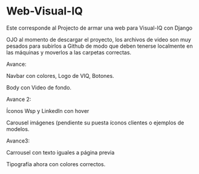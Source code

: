 # Web-Visual-IQ
Este corresponde al Projecto de armar una web para Visual-IQ con Django

OJO al momento de descargar el proyecto, los archivos de video son muy pesados para subirlos a Github de modo que deben tenerse localmente en las máquinas y moverlos a las carpetas correctas.

Avance:

Navbar con colores, Logo de VIQ, Botones.

Body con Video de fondo.


Avance 2:

Íconos Wsp y LinkedIn con hover


Carousel imágenes (pendiente su puesta íconos clientes o ejemplos de modelos.


Avance3:

Carrousel con texto iguales a página previa

Tipografía ahora con colores correctos.
